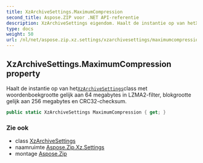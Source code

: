 ```yaml
---
title: XzArchiveSettings.MaximumCompression
second_title: Aspose.ZIP voor .NET API-referentie
description: XzArchiveSettings eigendom. Haalt de instantie op van hetXzArchiveSettingsclass met woordenboekgrootte gelijk aan 64 megabytes in LZMA2filter blokgrootte gelijk aan 256 megabytes en CRC32checksum.
type: docs
weight: 50
url: /nl/net/aspose.zip.xz.settings/xzarchivesettings/maximumcompression/
---
```

## XzArchiveSettings.MaximumCompression property

Haalt de instantie op van het[`XzArchiveSettings`](../)class met woordenboekgrootte gelijk aan 64 megabytes in LZMA2-filter, blokgrootte gelijk aan 256 megabytes en CRC32-checksum.

```csharp
public static XzArchiveSettings MaximumCompression { get; }
```

### Zie ook

* class [XzArchiveSettings](../)
* naamruimte [Aspose.Zip.Xz.Settings](../../xzarchivesettings/)
* montage [Aspose.Zip](../../../)


